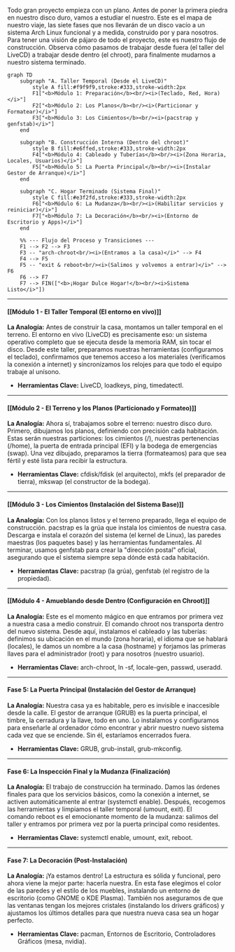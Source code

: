 Todo gran proyecto empieza con un plano. Antes de poner la primera piedra en nuestro disco duro, vamos a estudiar el nuestro. Este es el mapa de nuestro viaje, las siete fases que nos llevarán de un disco vacío a un sistema Arch Linux funcional y a medida, construido por y para nosotros.
Para tener una visión de pájaro de todo el proyecto, este es nuestro flujo de construcción. Observa cómo pasamos de trabajar desde fuera (el taller del LiveCD) a trabajar desde dentro (el chroot), para finalmente mudarnos a nuestro sistema terminado.
```mermaid
graph TD
    subgraph "A. Taller Temporal (Desde el LiveCD)"
        style A fill:#f9f9f9,stroke:#333,stroke-width:2px
        F1["<b>Módulo 1: Preparación</b><br/><i>(Teclado, Red, Hora)</i>"]
        F2["<b>Módulo 2: Los Planos</b><br/><i>(Particionar y Formatear)</i>"]
        F3["<b>Módulo 3: Los Cimientos</b><br/><i>(pacstrap y genfstab)</i>"]
    end

    subgraph "B. Construcción Interna (Dentro del chroot)"
        style B fill:#e6ffed,stroke:#333,stroke-width:2px
        F4["<b>Módulo 4: Cableado y Tuberías</b><br/><i>(Zona Horaria, Locales, Usuarios)</i>"]
        F5["<b>Módulo 5: La Puerta Principal</b><br/><i>(Instalar Gestor de Arranque)</i>"]
    end

    subgraph "C. Hogar Terminado (Sistema Final)"
        style C fill:#e3f2fd,stroke:#333,stroke-width:2px
        F6["<b>Módulo 6: La Mudanza</b><br/><i>(Habilitar servicios y reiniciar)</i>"]
        F7["<b>Módulo 7: La Decoración</b><br/><i>(Entorno de Escritorio y Apps)</i>"]
    end

    %% --- Flujo del Proceso y Transiciones ---
    F1 --> F2 --> F3
    F3 -- "arch-chroot<br/><i>(Entramos a la casa)</i>" --> F4
    F4 --> F5
    F5 -- "exit & reboot<br/><i>(Salimos y volvemos a entrar)</i>" --> F6
    F6 --> F7
    F7 --> FIN(["<b>¡Hogar Dulce Hogar!</b><br/><i>Sistema Listo</i>"])
```

---
#### **[[Módulo 1 - El Taller Temporal (El entorno en vivo)]]**
**La Analogía:** Antes de construir la casa, montamos un taller temporal en el terreno. El entorno en vivo (LiveCD) es precisamente eso: un sistema operativo completo que se ejecuta desde la memoria RAM, sin tocar el disco. Desde este taller, preparamos nuestras herramientas (configuramos el teclado), confirmamos que tenemos acceso a los materiales (verificamos la conexión a internet) y sincronizamos los relojes para que todo el equipo trabaje al unísono.
- **Herramientas Clave:** LiveCD, loadkeys, ping, timedatectl.
---
#### **[[Módulo 2 - El Terreno y los Planos (Particionado y Formateo)]]**
**La Analogía:** Ahora sí, trabajamos sobre el terreno: nuestro disco duro. Primero, dibujamos los planos, definiendo con precisión cada habitación. Estas serán nuestras particiones: los cimientos (/), nuestras pertenencias (/home), la puerta de entrada principal (EFI) y la bodega de emergencias (swap). Una vez dibujado, preparamos la tierra (formateamos) para que sea fértil y esté lista para recibir la estructura.
- **Herramientas Clave:** cfdisk/fdisk (el arquitecto), mkfs (el preparador de tierra), mkswap (el constructor de la bodega).
---
#### **[[Módulo 3 - Los Cimientos (Instalación del Sistema Base)]]**
**La Analogía:** Con los planos listos y el terreno preparado, llega el equipo de construcción. pacstrap es la grúa que instala los cimientos de nuestra casa. Descarga e instala el corazón del sistema (el kernel de Linux), las paredes maestras (los paquetes base) y las herramientas fundamentales. Al terminar, usamos genfstab para crear la "dirección postal" oficial, asegurando que el sistema siempre sepa dónde está cada habitación.
- **Herramientas Clave:** pacstrap (la grúa), genfstab (el registro de la propiedad).
---
#### **[[Módulo 4 - Amueblando desde Dentro (Configuración en Chroot)]]**
**La Analogía:** Este es el momento mágico en que entramos por primera vez a nuestra casa a medio construir. El comando chroot nos transporta dentro del nuevo sistema. Desde aquí, instalamos el cableado y las tuberías: definimos su ubicación en el mundo (zona horaria), el idioma que se hablará (locales), le damos un nombre a la casa (hostname) y forjamos las primeras llaves para el administrador (root) y para nosotros (nuestro usuario).
- **Herramientas Clave:** arch-chroot, ln -sf, locale-gen, passwd, useradd.
---
#### **Fase 5: La Puerta Principal (Instalación del Gestor de Arranque)**
**La Analogía:** Nuestra casa ya es habitable, pero es invisible e inaccesible desde la calle. El gestor de arranque (GRUB) es la puerta principal, el timbre, la cerradura y la llave, todo en uno. Lo instalamos y configuramos para enseñarle al ordenador cómo encontrar y abrir nuestro nuevo sistema cada vez que se enciende. Sin él, estaríamos encerrados fuera.
- **Herramientas Clave:** GRUB, grub-install, grub-mkconfig.
---
#### **Fase 6: La Inspección Final y la Mudanza (Finalización)**
**La Analogía:** El trabajo de construcción ha terminado. Damos las órdenes finales para que los servicios básicos, como la conexión a internet, se activen automáticamente al entrar (systemctl enable). Después, recogemos las herramientas y limpiamos el taller temporal (umount, exit). El comando reboot es el emocionante momento de la mudanza: salimos del taller y entramos por primera vez por la puerta principal como residentes.
- **Herramientas Clave:** systemctl enable, umount, exit, reboot.
---
#### **Fase 7: La Decoración (Post-Instalación)**
**La Analogía:** ¡Ya estamos dentro! La estructura es sólida y funcional, pero ahora viene la mejor parte: hacerla nuestra. En esta fase elegimos el color de las paredes y el estilo de los muebles, instalando un entorno de escritorio (como GNOME o KDE Plasma). También nos aseguramos de que las ventanas tengan los mejores cristales (instalando los drivers gráficos) y ajustamos los últimos detalles para que nuestra nueva casa sea un hogar perfecto.
- **Herramientas Clave:** pacman, Entornos de Escritorio, Controladores Gráficos (mesa, nvidia).
